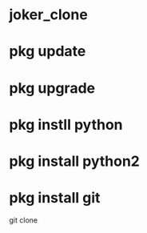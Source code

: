 # joker_clone
# pkg update
# pkg upgrade
# pkg instll python
# pkg install python2
# pkg install git
git clone 






